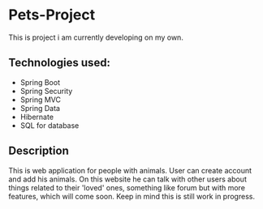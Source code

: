 # Pets-Project
This is project i am currently developing on my own.

## Technologies used:
- Spring Boot
- Spring Security
- Spring MVC
- Spring Data
- Hibernate
- SQL for database

## Description
This is web application for people with animals. User can create account and add his animals. On this website he can talk with other users about things related to their 'loved' ones, something like forum but with more features, which will come soon. Keep in mind this is still work in progress.
